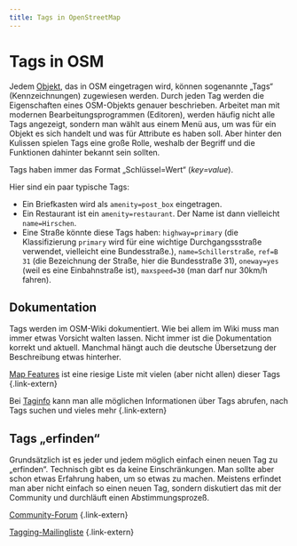 ```yaml
---
title: Tags in OpenStreetMap
---
```


# Tags in OSM

Jedem [Objekt](/beitragen/datenmodell/), das in OSM eingetragen wird, können
sogenannte „Tags“ (Kennzeichnungen) zugewiesen werden. Durch jeden Tag werden
die Eigenschaften eines OSM-Objekts genauer beschrieben. Arbeitet man mit
modernen Bearbeitungsprogrammen (Editoren), werden häufig nicht alle Tags
angezeigt, sondern man wählt aus einem Menü aus, um was für ein Objekt es sich
handelt und was für Attribute es haben soll. Aber hinter den Kulissen spielen
Tags eine große Rolle, weshalb der Begriff und die Funktionen dahinter bekannt
sein sollten.

Tags haben immer das Format „Schlüssel=Wert“ (*key=value*).

Hier sind ein paar typische Tags:

* Ein Briefkasten wird als `amenity=post_box` eingetragen.
* Ein Restaurant ist ein `amenity=restaurant`. Der Name ist dann vielleicht
  `name=Hirschen`.
* Eine Straße könnte diese Tags haben: `highway=primary` (die Klassifizierung
  `primary` wird für eine wichtige Durchgangssstraße verwendet, vielleicht eine
  Bundesstraße.), `name=Schillerstraße`, `ref=B 31` (die Bezeichnung der Straße,
  hier die Bundesstraße 31), `oneway=yes` (weil es eine Einbahnstraße ist),
  `maxspeed=30` (man darf nur 30km/h fahren).

## Dokumentation

Tags werden im OSM-Wiki dokumentiert. Wie bei allem im Wiki muss man immer
etwas Vorsicht walten lassen. Nicht immer ist die Dokumentation korrekt und
aktuell. Manchmal hängt auch die deutsche Übersetzung der Beschreibung etwas
hinterher.

[Map Features](https://wiki.openstreetmap.org/wiki/Map_features) ist eine
riesige Liste mit vielen (aber nicht allen) dieser Tags
{.link-extern}

Bei [Taginfo](https://taginfo.openstreetmap.org/) kann man alle möglichen
Informationen über Tags abrufen, nach Tags suchen und vieles mehr
{.link-extern}

## Tags „erfinden“

Grundsätzlich ist es jeder und jedem möglich einfach einen neuen Tag zu
„erfinden“. Technisch gibt es da keine Einschränkungen. Man sollte aber schon
etwas Erfahrung haben, um so etwas zu machen. Meistens erfindet man aber nicht
einfach so einen neuen Tag, sondern diskutiert das mit der Community und
durchläuft einen Abstimmungsprozeß.

[Community-Forum](https://community.openstreetmap.org/)
{.link-extern}

[Tagging-Mailingliste](https://lists.openstreetmap.org/listinfo/tagging)
{.link-extern}

